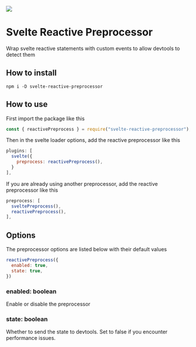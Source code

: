 [<img src="https://img.shields.io/npm/v/svelte-reactive-preprocessor">](https://www.npmjs.com/package/svelte-reactive-preprocessor)

# Svelte Reactive Preprocessor
Wrap svelte reactive statements with custom events to allow devtools to detect them

## How to install
````shell
npm i -D svelte-reactive-preprocessor
````

## How to use
First import the package like this
```javascript
const { reactivePreprocess } = require("svelte-reactive-preprocessor");
```

Then in the svelte loader options, add the reactive preprocessor like this
```javascript
plugins: [
  svelte({
    preprocess: reactivePreprocess(),
  }
],
```

If you are already using another preprocessor, add the reactive preprocessor like this
```javascript
preprocess: [
  sveltePreprocess(),
  reactivePreprocess(),
],
```

## Options
The preprocessor options are listed below with their default values

```javascript
reactivePreprocess({
  enabled: true,
  state: true,
})
```

### enabled: boolean
Enable or disable the preprocessor

### state: boolean
Whether to send the state to devtools. Set to false if you encounter performance issues.
